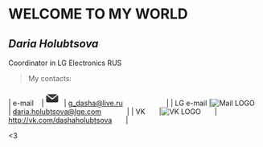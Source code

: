 # WELCOME TO MY WORLD

## *Daria Holubtsova*
Coordinator in LG Electronics RUS

> My contacts:

| e-mail    |![Email LOGO](logoemail.png)                                                                            | <g_dasha@live.ru>                      |
| LG e-mail |![Mail LOGO](http://motorring.ru/storage/images/motorring/67c2002287f8b80e4db37f606c92dc3b.png)         | <daria.holubtsova@lge.com>             |
| VK        |![VK LOGO](http://www.fontsaddict.com/images/icons/png/3925.png)                                        | <http://vk.com/dashaholubtsova>        |  

<3
